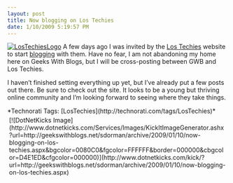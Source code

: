 ```yaml
---
layout: post
title: Now blogging on Los Techies
date: 1/10/2009 5:19:57 PM
---
```


[![LosTechiesLogo](http://gwb.blob.core.windows.net/sdorman/WindowsLiveWriter/4a17b438d819_D986/LosTechiesLogo_thumb.png "LosTechiesLogo")](http://gwb.blob.core.windows.net/sdorman/WindowsLiveWriter/4a17b438d819_D986/LosTechiesLogo_2.png) A few days ago I was invited by the [Los Techies](http://www.lostechies.com/) website to start [blogging](http://www.lostechies.com/blogs/sdorman/default.aspx) with them. Have no fear, I am not abandoning my home here on Geeks With Blogs, but I will be cross-posting between GWB and Los Techies.

I haven’t finished setting everything up yet, but I’ve already put a few posts out there. Be sure to check out the site. It looks to be a young but thriving online community and I’m looking forward to seeing where they take things.
  <div style="padding-bottom: 0px; margin: 0px; padding-left: 0px; padding-right: 0px; display: inline; float: none; padding-top: 0px" id="scid:0767317B-992E-4b12-91E0-4F059A8CECA8:cf87fd19-82cf-4028-b40f-fa3c57929919" class="wlWriterSmartContent">*Technorati Tags: [LosTechies](http://technorati.com/tags/LosTechies)*</div><div class="wlWriterHeaderFooter" style="text-align:left; margin:0px; padding:4px 4px 4px 4px;">[![DotNetKicks Image](http://www.dotnetkicks.com/Services/Images/KickItImageGenerator.ashx?url=http://geekswithblogs.net/sdorman/archive/2009/01/10/now-blogging-on-los-techies.aspx&bgcolor=0080C0&fgcolor=FFFFFF&border=000000&cbgcolor=D4E1ED&cfgcolor=000000)](http://www.dotnetkicks.com/kick/?url=http://geekswithblogs.net/sdorman/archive/2009/01/10/now-blogging-on-los-techies.aspx)</div>
